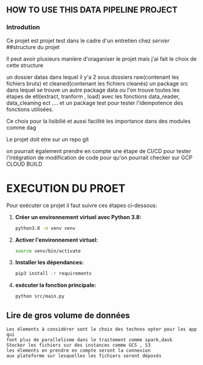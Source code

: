 ## HOW TO USE THIS DATA PIPELINE PROJECT


### Introdution

Ce projet est projet test dans le cadre d'un entretien chez *servier*
##structure du projet

Il peut avoir plusieurs manière d'oraganiser le projet mais j'ai fait le choix de cette structure

un dossier datas dans lequel il y'a 2 sous dossiers raw(contenant les fichiers bruts) et cleaned(contenant les fichiers cleanés)
un package src dans lequel se trouve un autre package data ou l'on trouve toutes les étapes
de etl(extract, tranform , load) avec les fonctions data_reader, data_cleaning ect ....
et un package test pour tester l'idempotence des fonctions utilisées.

Ce choix pour la lisibilié et aussi facilité les importance dans des modules comme dag

Le projet doit etre sur un repo git 

on pourrait également prendre en compte une étape de CI/CD pour tester l'intégration
de modification de code pour qu'on pourrait checker sur GCP CLOUD BUILD

# EXECUTION DU PROET

Pour exécuter ce  projet il faut suivre ces étapes ci-dessous:

1. **Créer un environnement virtuel avec  Python 3.8:**
   ```bash
   python3.8 -m venv venv
   ```

2. **Activer l'environnement virtuel:**
   ```bash
   source venv/bin/activate
   ```

3. **Installer les dépendances:**
   ```bash
   pip3 install -r requirements
   
4. **exécuter la fonction principale:**
   ```bash
   python src/main.py
   

## Lire de gros volume de données

```
Les élements à considérer sont le choix des technos opter pour les app qui 
font plus de parallelisme dans le traitement comme spark,dask
Stocker les fichiers sur des instances comme GCS , S3 
les élements en prendre en compte seront la connexion 
aux plateforme sur lesquelles les fichiers seront déposés 
```
